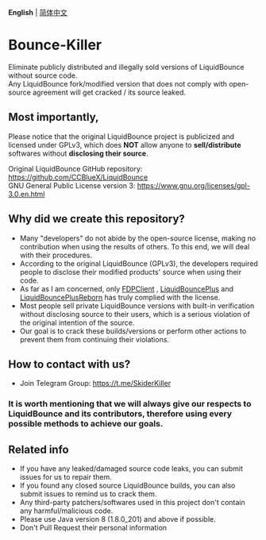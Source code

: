 **English** | [简体中文](docs/README_CN.MD) 

# Bounce-Killer
 Eliminate publicly distributed and illegally sold versions of LiquidBounce without source code. \
 Any LiquidBounce fork/modified version that does not comply with open-source agreement will get cracked / its source leaked.
## Most importantly,
 Please notice that the original LiquidBounce project is publicized and licensed under GPLv3, which does **NOT** allow anyone to **sell/distribute** softwares without **disclosing their source**.
 
Original LiquidBounce GitHub repository: https://github.com/CCBlueX/LiquidBounce \
GNU General Public License version 3: https://www.gnu.org/licenses/gpl-3.0.en.html

## Why did we create this repository?
- Many "developers" do not abide by the open-source license, making no contribution when using the results of others. To this end, we will deal with their procedures.
- According to the original LiquidBounce (GPLv3), the developers required people to disclose their modified products' source when using their code.
- As far as I am concerned, only [FDPClient](https://github.com/UnlegitMC/FDPClient) , [LiquidBouncePlus](https://github.com/WYSI-Foundation/LiquidBouncePlus) and [LiquidBouncePlusReborn](https://github.com/liquidbounceplusreborn/LiquidbouncePlus-Reborn) has truly complied with the license.
- Most people sell private LiquidBounce versions with built-in verification without disclosing source to their users, which is a serious violation of the original intention of the source.
- Our goal is to crack these builds/versions or perform other actions to prevent them from continuing their violations.

## How to contact with us?
- Join Telegram Group: https://t.me/SkiderKiller

### It is worth mentioning that we will always give our respects to LiquidBounce and its contributors, therefore using every possible methods to achieve our goals.

## Related info
- If you have any leaked/damaged source code leaks, you can submit issues for us to repair them.
- If you found any closed source LiquidBounce builds, you can also submit issues to remind us to crack them.
- Any third-party patchers/softwares used in this project don't contain any harmful/malicious code.
- Please use Java version 8 (1.8.0_201) and above if possible.
- Don't Pull Request their personal information
